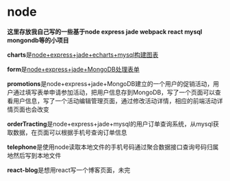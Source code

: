 # node
**这里存放我自己写的一些基于node express jade webpack react mysql mongondb等的小项目**

**charts**是[node+express+jade+echarts+mysql构建图表](https://github.com/jiangwenjing/Blog/issues/1)

**form**是[node+express+jade+MongoDB处理表单](https://github.com/jiangwenjing/Blog/issues/2)  

**promotions**是node+express+jade+MongoDB建立的一个用户的促销活动，用户通过填写表单申请参加活动，把用户信息存到MongoDB，写了一个页面可以查看用户信息，写了一个活动编辑管理页面，通过修改活动详情，相应的前端活动详情页面也会改变  

**orderTracting**是node+express+jade+mysql的用户订单查询系统，从mysql获取数据，在页面可以根据手机号查询订单信息  

**telephone**是使用node读取本地文件的手机号码通过聚合数据接口查询号码归属地然后写到本地文件  

**react-blog**是想用react写一个博客页面，未完

